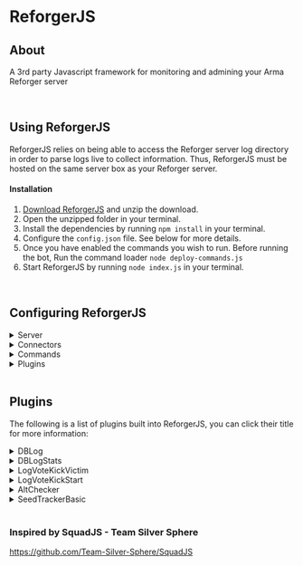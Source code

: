 # ReforgerJS

## **About**

A 3rd party Javascript framework for monitoring and admining your Arma Reforger server

<br>

## **Using ReforgerJS**

ReforgerJS relies on being able to access the Reforger server log directory in order to parse logs live to collect information. Thus, ReforgerJS must be hosted on the same server box as your Reforger server.

#### Installation

1. [Download ReforgerJS](https://github.com/ZSU-GG-Reforger/ReforgerJS/releases/latest) and unzip the download.
2. Open the unzipped folder in your terminal.
3. Install the dependencies by running `npm install` in your terminal.
4. Configure the `config.json` file. See below for more details.
5. Once you have enabled the commands you wish to run. Before running the bot, Run the command loader `node deploy-commands.js`
6. Start ReforgerJS by running `node index.js` in your terminal.

<br>

## **Configuring ReforgerJS**

<details>
  <summary>Server</summary>

## Server Configuration

```json
"server": {
  "id": 1,
  "name": "SERVER NAME",
  "host": "xxx.xxx.xxx.xxx",
  "queryPort": 00000,
  "rconPort": 00000,
  "rconPassword": "password",
  "logReaderMode": "tail",
  "logDir": "C:/path/to/reforger/log/folder",
},
"consoleLogLevel": "info",
"outputLogLevel": "info",
```

- `id` - An integer ID to uniquely identify the server.
- `name` - The Name of the server. Used by several plugins.
- `host` - The IP of the server.
- `queryPort` - The query port of the server.
- `rconPort` - The RCON port of the server.
- `rconPassword` - The RCON password of the server.
- `logReaderMode` - `tail` will read from a local log file, Future plans for `FTP`/`SFTP`
- `logDir` - The folder where your Reforger logs are saved.

- `consoleLogLevel` - Level of logging to be logged to the console
- `outputLogLevel` - Level of logging to be logged to the saved log files
  Log Levels: `verbose` | `info` | `warn` | `error`

  ***

  </details>

<details>
  <summary>Connectors</summary>

## Connector Configuration

Connectors allow ReforgerJS to communicate with external resources.

##### Discord

Connects to Discord via `discord.js`.

```json
"connectors": {
  "discord": {
    "token": "",
    "clientId":"",
    "guildId": ""
  }
},
```

- `token` - Discord bot login token.
- `clientId` - ClientID of the bot.
- `guildId` - GuildID of the server your are wanting to connect to.

##### Databases

ReforgerJS uses MySQL for data saved by plugins

```json
  "mysql": {
    "enabled": false,
    "host": "host",
    "port": 3306,
    "username": "",
    "password": "",
    "database": "",
    "dialect": ""
  }
```

---

</details>

<details>
  <summary>Commands</summary>

## Discord Commands Configuration

Commands include a permission system. They can be restricted to select discord Roles.

##### Roles

List of Discord Role IDs

```json
"roles": {
  "roleName": "discord RoleID",
  "roleName1": "discord RoleID",
  "roleName2": "discord RoleID",
  "roleName3": "discord RoleID"
}
```

Role names can be customised. These names are used for `roleLevels`

##### RoleLevels

Role levels are the permission levels allocted to your discord roles. For example; Level 1 has full access to every command, Level 3 can only access level 3 or lower commands

```json
"roleLevels": {
  "1": [
    "roleName",
    "roleName1"
  ],
  "2": [
    "roleName2"
  ],
  "3": [
    "roleName3"
  ]
}
```

##### Commands

Discord Slash Commands

```json
"commands": [
  {
    "command": "whois",
    "enabled": false,
    "commandLevel": 3
  }
],
```

- `command` - Command name, Must match name to the command located in the `commands` folder
- `enabled` - Enabled the command. `deploy-commands` will only load commands that are enabled in teh config
- `commandLevel` - Permission level to allocate command to.

  ***

  </details>

<details>
  <summary>Plugins</summary>

## Plugin Configuration

The `plugins` section in your config file lists all plugins built into ReforgerJS

```json
  "plugins": [
    {
      "plugin": "DBLog",
      "disabled": false
    }
  ]
```

The `disabled` field can be toggled between `true`/ `false` to enabled/disable the plugin.

Plugin options are also specified. A full list of plugin options can be seen below.
When creating plugins, the name (Cap specific) must match the name in the plugin folder.

---

</details>

<br>

## **Plugins**

The following is a list of plugins built into ReforgerJS, you can click their title for more information:

<details>
          <summary>DBLog</summary>
          <h2>DBLog</h2>
          <p>This plugin will log various player statistics to a database.

Stats:
          <ul><li>Player Name</li>
          <li>IP address</li>
          <li>Reforger UUID</li>
          <li>Battle-eye GUID</li></ul></p>
          <h3>Options</h3>
          <ul><li><h4>Interval</h4>
           <h6>Description</h6>
           <p>Interval in minutes. How often the the plugin should check for updates/new players</p>
           <h6>Default</h6>
           <pre><code>1</code></pre></li></ul>
</details>

<details>
          <summary>DBLogStats</summary>
          <h2>DBLogStats</h2>
          <p>This plugin will log various player statistics to a database. The stats recorded are the vanilla playerData stats (Kills, Deaths, Rounds fired ect)</p>
          <h3>Options</h3>
          <ul><li><h4>Interval</h4>
           <h6>Description</h6>
           <p>Interval in minutes. How often the the plugin should check for updates/new players</p>
           <h6>Default</h6>
           <pre><code>1</code></pre></li>
          <li><h4>Path</h4>
           <h6>Description</h6>
           <p>Dir path to your servers playerData json files</p>
           <h6>Default</h6>
           <pre><code>C:/path/to/saves/profile/.save/playersave</code></pre></li>
          <li><h4>TableName</h4>
           <h6>Description</h6>
           <p>Name for the stats table to be created. (This will matter if you plan to run more than 1 server)</p>
           <h6>Default</h6>
           <pre><code></code></pre></li></ul>
</details>

<details>
          <summary>LogVoteKickVictim</summary>
          <h2>LogVoteKickVictim</h2>
          <p>Discord logging for the victim of a vote kick (The player that gets kicked)</p>
          <h3>Options</h3>
          <ul><li><h4>Channel</h4>
           <h6>Description</h6>
           <p>The ID of a discord channel or Thread</p>
           <h6>Default</h6>
           <pre><code></code></pre></li></ul>
</details>

<details>
          <summary>LogVoteKickStart</summary>
          <h2>LogVoteKickStart</h2>
          <p>Discord logging for the plaeyr for initiates a vote kick</p>
          <h3>Options</h3>
          <ul><li><h4>Channel</h4>
           <h6>Description</h6>
           <p>The ID of a discord channel or Thread</p>
           <h6>Default</h6>
           <pre><code></code></pre></li></ul>
</details>

<details>
          <summary>AltChecker</summary>
          <h2>AltChecker</h2>
          <p>Alt checking for connecting players</p>
          <h3>Options</h3>
          <ul><li><h4>Channel</h4>
           <h6>Description</h6>
           <p>The ID of a discord channel or Thread</p>
           <h6>Default</h6>
           <pre><code></code></pre></li>
          <li><h4>logAlts</h4>
           <h6>Description</h6>
           <p>Whether to log these Alts to a channel/Thread</p>
           <h6>Default</h6>
           <pre><code>true</code></pre></li>
          <li><h4>logOnlyOnline</h4>
           <h6>Description</h6>
           <p>Only log Alts if they are currently online. If a player joins and detects an Alt account, It will only log if said Alt is online </p>
           <h6>Default</h6>
           <pre><code>false</code></pre></li></ul>
</details>

<details>
          <summary>SeedTrackerBasic</summary>
          <h2>SeedTrackerBasic</h2>
          <p>Basic Database logging for seeding</p>
          <h3>Options</h3>
          <ul><li><h4>Interval</h4>
           <h6>Description</h6>
           <p>Interval in minutes. How often the the plugin should check for updates/new players</p>
           <h6>Default</h6>
           <pre><code>5</code></pre></li>
          <li><h4>seedStart</h4>
           <h6>Description</h6>
           <p>Track seeding time for players while playercount is equal to or above this number</p>
           <h6>Default</h6>
           <pre><code>4</code></pre></li>
          <li><h4>seedEnd</h4>
           <h6>Description</h6>
           <p>Track seeding time for players while playercount is equal to or below this number</p>
           <h6>Default</h6>
           <pre><code>40</code></pre></li></ul>
</details>
<br>

### Inspired by SquadJS - Team Silver Sphere

https://github.com/Team-Silver-Sphere/SquadJS
